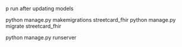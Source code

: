 p
run after updating models

python manage.py makemigrations streetcard_fhir
python manage.py migrate streetcard_fhir

python manage.py runserver
